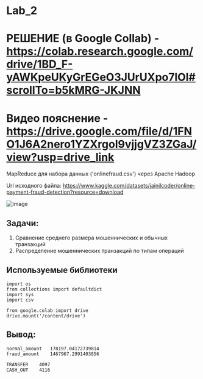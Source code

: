   # Lab_2
  
  # РЕШЕНИЕ (в Google Collab) - https://colab.research.google.com/drive/1BD_F-yAWKpeUKyGrEGeO3JUrUXpo7lOl#scrollTo=b5kMRG-JKJNN

  # Видео пояснение - https://drive.google.com/file/d/1FNO1J6A2nero1YZXrgol9vjjgVZ3ZGaJ/view?usp=drive_link

MapReduce для набора данных ('onlinefraud.csv') через Apache Hadoop

Url исходного файла: https://www.kaggle.com/datasets/jainilcoder/online-payment-fraud-detection?resource=download

![image](https://github.com/user-attachments/assets/78d66d30-12ef-44c1-95d4-621e839da787)


  ## Задачи:
1. Сравнение среднего размера мошеннических и обычных транзакций
2. Распределение мошеннических транзакций по типам операций

  ## Используемые библиотеки
```
import os
from collections import defaultdict
import sys
import csv

from google.colab import drive
drive.mount('/content/drive')
```

  ## Вывод:
```
normal_amount	178197.04172739814
fraud_amount	1467967.2991403856
```

```
TRANSFER	4097
CASH_OUT	4116
```
